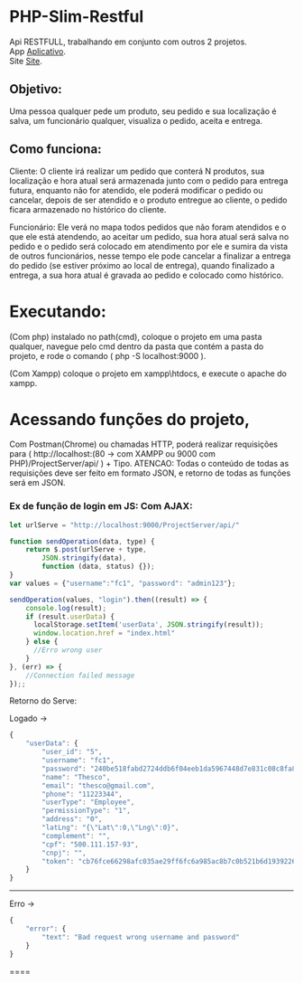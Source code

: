 # PHP-Slim-Restful

Api RESTFULL, trabalhando em conjunto com outros 2 projetos. </br>
App <a href="https://github.com/IgorFachini/Project">Aplicativo</a>.</br>
Site <a href="https://github.com/IgorFachini/ProjectServerManager">Site</a>.

## Objetivo: 
Uma pessoa qualquer pede um produto, seu pedido e sua localização é salva, um funcionário qualquer, visualiza o pedido, aceita e entrega.



## Como funciona:
Cliente: O cliente irá realizar um pedido que conterá N produtos, sua localização e hora atual será armazenada junto com o pedido para entrega futura, enquanto não for atendido, ele poderá modificar o pedido ou cancelar, depois de ser atendido e o produto entregue ao cliente, o pedido ficara armazenado no histórico do cliente.

Funcionário: Ele verá no mapa todos pedidos que não foram atendidos e o que ele está atendendo, ao aceitar um pedido, sua hora atual será salva no pedido e o pedido será colocado em atendimento por ele e sumira da vista de outros funcionários, nesse tempo ele pode cancelar a finalizar a entrega do pedido (se estiver próximo ao local de entrega), quando finalizado a entrega, a sua hora atual é gravada ao pedido e colocado como histórico.



# Executando:

(Com php) instalado no path(cmd), coloque o projeto em uma pasta qualquer, navegue pelo cmd dentro da pasta que contém a pasta do projeto, e rode o comando ( php -S localhost:9000 ).

(Com Xampp) coloque o projeto em xampp\htdocs, e execute o apache do xampp.

# Acessando funções do projeto,

Com Postman(Chrome) ou chamadas HTTP, poderá realizar requisições para ( http://localhost:(80 -> com XAMPP ou 9000 com PHP)/ProjectServer/api/ ) + Tipo.
ATENCAO: Todas o conteúdo de todas as requisições deve ser feito em formato JSON, e retorno de todas as funções será em JSON.

### Ex de função de login em JS: Com AJAX: </br>
```js
let urlServe = "http://localhost:9000/ProjectServer/api/"

function sendOperation(data, type) {
    return $.post(urlServe + type,
        JSON.stringify(data),
        function (data, status) {});
}
var values = {"username":"fc1", "password": "admin123"};

sendOperation(values, "login").then((result) => {
    console.log(result);
    if (result.userData) {
      localStorage.setItem('userData', JSON.stringify(result));
      window.location.href = "index.html"
    } else {
      //Erro wrong user
    }
}, (err) => {
    //Connection failed message
});;

```
Retorno do Serve:

Logado -> 
```js
{
    "userData": {
        "user_id": "5",
        "username": "fc1",
        "password": "240be518fabd2724ddb6f04eeb1da5967448d7e831c08c8fa822809f74c720a9",
        "name": "Thesco",
        "email": "thesco@gmail.com",
        "phone": "11223344",
        "userType": "Employee",
        "permissionType": "1",
        "address": "0",
        "latLng": "{\"Lat\":0,\"Lng\":0}",
        "complement": "",
        "cpf": "500.111.157-93",
        "cnpj": "",
        "token": "cb76fce66298afc035ae29ff6fc6a985ac8b7c0b521b6d1939226afd78b2c6ef"
    }
}
```
---
Erro -> 
```js
{
    "error": {
        "text": "Bad request wrong username and password"
    }
}
```

====
